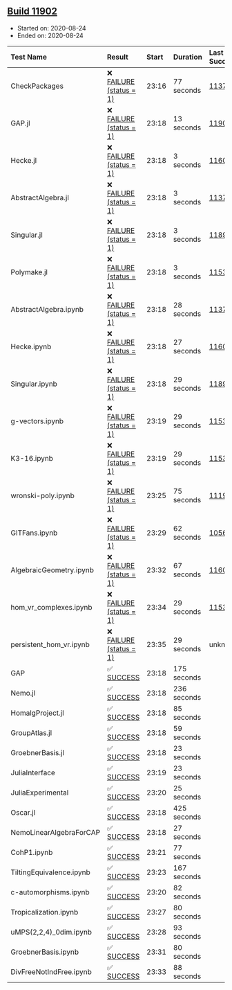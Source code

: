 ## [Build 11902](https://oscarci.mathematik.uni-kl.de/job/oscar/11902/)

* Started on: 2020-08-24
* Ended on: 2020-08-24

| Test Name    | Result | Start | Duration | Last Success | First Failure |
|:-------------|:-------|:------|:---------|:-------------|:--------------|
| CheckPackages | ❌ [FAILURE (status = 1)](https://oscarci.mathematik.uni-kl.de/job/oscar/11902/artifact/logs/build-11902/CheckPackages.log) | 23:16 | 77 seconds | [11376](https://oscarci.mathematik.uni-kl.de/job/oscar/11376/) | [11377](https://oscarci.mathematik.uni-kl.de/job/oscar/11377/) |
| GAP.jl | ❌ [FAILURE (status = 1)](https://oscarci.mathematik.uni-kl.de/job/oscar/11902/artifact/logs/build-11902/GAP.jl.log) | 23:18 | 13 seconds | [11901](https://oscarci.mathematik.uni-kl.de/job/oscar/11901/) | [11902](https://oscarci.mathematik.uni-kl.de/job/oscar/11902/) |
| Hecke.jl | ❌ [FAILURE (status = 1)](https://oscarci.mathematik.uni-kl.de/job/oscar/11902/artifact/logs/build-11902/Hecke.jl.log) | 23:18 | 3 seconds | [11602](https://oscarci.mathematik.uni-kl.de/job/oscar/11602/) | [11603](https://oscarci.mathematik.uni-kl.de/job/oscar/11603/) |
| AbstractAlgebra.jl | ❌ [FAILURE (status = 1)](https://oscarci.mathematik.uni-kl.de/job/oscar/11902/artifact/logs/build-11902/AbstractAlgebra.jl.log) | 23:18 | 3 seconds | [11376](https://oscarci.mathematik.uni-kl.de/job/oscar/11376/) | [11377](https://oscarci.mathematik.uni-kl.de/job/oscar/11377/) |
| Singular.jl | ❌ [FAILURE (status = 1)](https://oscarci.mathematik.uni-kl.de/job/oscar/11902/artifact/logs/build-11902/Singular.jl.log) | 23:18 | 3 seconds | [11893](https://oscarci.mathematik.uni-kl.de/job/oscar/11893/) | [11894](https://oscarci.mathematik.uni-kl.de/job/oscar/11894/) |
| Polymake.jl | ❌ [FAILURE (status = 1)](https://oscarci.mathematik.uni-kl.de/job/oscar/11902/artifact/logs/build-11902/Polymake.jl.log) | 23:18 | 3 seconds | [11532](https://oscarci.mathematik.uni-kl.de/job/oscar/11532/) | [11533](https://oscarci.mathematik.uni-kl.de/job/oscar/11533/) |
| AbstractAlgebra.ipynb | ❌ [FAILURE (status = 1)](https://oscarci.mathematik.uni-kl.de/job/oscar/11902/artifact/logs/build-11902/AbstractAlgebra.ipynb.log) | 23:18 | 28 seconds | [11376](https://oscarci.mathematik.uni-kl.de/job/oscar/11376/) | [11377](https://oscarci.mathematik.uni-kl.de/job/oscar/11377/) |
| Hecke.ipynb | ❌ [FAILURE (status = 1)](https://oscarci.mathematik.uni-kl.de/job/oscar/11902/artifact/logs/build-11902/Hecke.ipynb.log) | 23:18 | 27 seconds | [11602](https://oscarci.mathematik.uni-kl.de/job/oscar/11602/) | [11603](https://oscarci.mathematik.uni-kl.de/job/oscar/11603/) |
| Singular.ipynb | ❌ [FAILURE (status = 1)](https://oscarci.mathematik.uni-kl.de/job/oscar/11902/artifact/logs/build-11902/Singular.ipynb.log) | 23:18 | 29 seconds | [11893](https://oscarci.mathematik.uni-kl.de/job/oscar/11893/) | [11894](https://oscarci.mathematik.uni-kl.de/job/oscar/11894/) |
| g-vectors.ipynb | ❌ [FAILURE (status = 1)](https://oscarci.mathematik.uni-kl.de/job/oscar/11902/artifact/logs/build-11902/g-vectors.ipynb.log) | 23:19 | 29 seconds | [11532](https://oscarci.mathematik.uni-kl.de/job/oscar/11532/) | [11533](https://oscarci.mathematik.uni-kl.de/job/oscar/11533/) |
| K3-16.ipynb | ❌ [FAILURE (status = 1)](https://oscarci.mathematik.uni-kl.de/job/oscar/11902/artifact/logs/build-11902/K3-16.ipynb.log) | 23:19 | 29 seconds | [11532](https://oscarci.mathematik.uni-kl.de/job/oscar/11532/) | [11533](https://oscarci.mathematik.uni-kl.de/job/oscar/11533/) |
| wronski-poly.ipynb | ❌ [FAILURE (status = 1)](https://oscarci.mathematik.uni-kl.de/job/oscar/11902/artifact/logs/build-11902/wronski-poly.ipynb.log) | 23:25 | 75 seconds | [11192](https://oscarci.mathematik.uni-kl.de/job/oscar/11192/) | [11193](https://oscarci.mathematik.uni-kl.de/job/oscar/11193/) |
| GITFans.ipynb | ❌ [FAILURE (status = 1)](https://oscarci.mathematik.uni-kl.de/job/oscar/11902/artifact/logs/build-11902/GITFans.ipynb.log) | 23:29 | 62 seconds | [10566](https://oscarci.mathematik.uni-kl.de/job/oscar/10566/) | [10567](https://oscarci.mathematik.uni-kl.de/job/oscar/10567/) |
| AlgebraicGeometry.ipynb | ❌ [FAILURE (status = 1)](https://oscarci.mathematik.uni-kl.de/job/oscar/11902/artifact/logs/build-11902/AlgebraicGeometry.ipynb.log) | 23:32 | 67 seconds | [11602](https://oscarci.mathematik.uni-kl.de/job/oscar/11602/) | [11603](https://oscarci.mathematik.uni-kl.de/job/oscar/11603/) |
| hom_vr_complexes.ipynb | ❌ [FAILURE (status = 1)](https://oscarci.mathematik.uni-kl.de/job/oscar/11902/artifact/logs/build-11902/hom_vr_complexes.ipynb.log) | 23:34 | 29 seconds | [11532](https://oscarci.mathematik.uni-kl.de/job/oscar/11532/) | [11533](https://oscarci.mathematik.uni-kl.de/job/oscar/11533/) |
| persistent_hom_vr.ipynb | ❌ [FAILURE (status = 1)](https://oscarci.mathematik.uni-kl.de/job/oscar/11902/artifact/logs/build-11902/persistent_hom_vr.ipynb.log) | 23:35 | 29 seconds | unknown | unknown |
| GAP | ✅ [SUCCESS](https://oscarci.mathematik.uni-kl.de/job/oscar/11902/artifact/logs/build-11902/GAP.log) | 23:18 | 175 seconds |  |  |
| Nemo.jl | ✅ [SUCCESS](https://oscarci.mathematik.uni-kl.de/job/oscar/11902/artifact/logs/build-11902/Nemo.jl.log) | 23:18 | 236 seconds |  |  |
| HomalgProject.jl | ✅ [SUCCESS](https://oscarci.mathematik.uni-kl.de/job/oscar/11902/artifact/logs/build-11902/HomalgProject.jl.log) | 23:18 | 85 seconds |  |  |
| GroupAtlas.jl | ✅ [SUCCESS](https://oscarci.mathematik.uni-kl.de/job/oscar/11902/artifact/logs/build-11902/GroupAtlas.jl.log) | 23:18 | 59 seconds |  |  |
| GroebnerBasis.jl | ✅ [SUCCESS](https://oscarci.mathematik.uni-kl.de/job/oscar/11902/artifact/logs/build-11902/GroebnerBasis.jl.log) | 23:18 | 23 seconds |  |  |
| JuliaInterface | ✅ [SUCCESS](https://oscarci.mathematik.uni-kl.de/job/oscar/11902/artifact/logs/build-11902/JuliaInterface.log) | 23:19 | 23 seconds |  |  |
| JuliaExperimental | ✅ [SUCCESS](https://oscarci.mathematik.uni-kl.de/job/oscar/11902/artifact/logs/build-11902/JuliaExperimental.log) | 23:20 | 25 seconds |  |  |
| Oscar.jl | ✅ [SUCCESS](https://oscarci.mathematik.uni-kl.de/job/oscar/11902/artifact/logs/build-11902/Oscar.jl.log) | 23:18 | 425 seconds |  |  |
| NemoLinearAlgebraForCAP | ✅ [SUCCESS](https://oscarci.mathematik.uni-kl.de/job/oscar/11902/artifact/logs/build-11902/NemoLinearAlgebraForCAP.log) | 23:18 | 27 seconds |  |  |
| CohP1.ipynb | ✅ [SUCCESS](https://oscarci.mathematik.uni-kl.de/job/oscar/11902/artifact/logs/build-11902/CohP1.ipynb.log) | 23:21 | 77 seconds |  |  |
| TiltingEquivalence.ipynb | ✅ [SUCCESS](https://oscarci.mathematik.uni-kl.de/job/oscar/11902/artifact/logs/build-11902/TiltingEquivalence.ipynb.log) | 23:23 | 167 seconds |  |  |
| c-automorphisms.ipynb | ✅ [SUCCESS](https://oscarci.mathematik.uni-kl.de/job/oscar/11902/artifact/logs/build-11902/c-automorphisms.ipynb.log) | 23:20 | 82 seconds |  |  |
| Tropicalization.ipynb | ✅ [SUCCESS](https://oscarci.mathematik.uni-kl.de/job/oscar/11902/artifact/logs/build-11902/Tropicalization.ipynb.log) | 23:27 | 80 seconds |  |  |
| uMPS(2,2,4)_0dim.ipynb | ✅ [SUCCESS](https://oscarci.mathematik.uni-kl.de/job/oscar/11902/artifact/logs/build-11902/uMPS-2-2-4-_0dim.ipynb.log) | 23:28 | 93 seconds |  |  |
| GroebnerBasis.ipynb | ✅ [SUCCESS](https://oscarci.mathematik.uni-kl.de/job/oscar/11902/artifact/logs/build-11902/GroebnerBasis.ipynb.log) | 23:31 | 80 seconds |  |  |
| DivFreeNotIndFree.ipynb | ✅ [SUCCESS](https://oscarci.mathematik.uni-kl.de/job/oscar/11902/artifact/logs/build-11902/DivFreeNotIndFree.ipynb.log) | 23:33 | 88 seconds |  |  |
